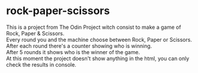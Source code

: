 # rock-paper-scissors
This is a project from The Odin Project witch consist to make a game of Rock, Paper & Scissors. <br>
Every round you and the machine choose between Rock, Paper or Scissors. After each round there's a counter showing who is winning. <br>
After 5 rounds it shows who is the winner of the game. <br>
At this moment the project doesn't show anything in the html, you can only check the results in console.